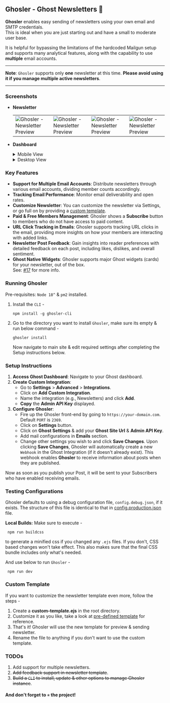## Ghosler - Ghost Newsletters 👻

**Ghosler** enables easy sending of newsletters using your own email and SMTP credentials.\
This is ideal when you are just starting out and have a small to moderate user base.

It is helpful for bypassing the limitations of the hardcoded Mailgun setup and supports many analytical features, along
with the capability to use **multiple** email accounts.

---
**Note**: `Ghosler` supports only **one** newsletter at this time. **Please avoid using it if you manage multiple
active newsletters**.

---

### Screenshots

- **Newsletter**
    <table>
      <tr>
        <td><img style="border-radius: 2px;" src="https://github.com/ItzNotABug/ghosler/assets/20625965/8f909219-7d20-444c-af49-3a4d9b309e5b" alt="Ghosler - Newsletter Preview" /></td>
        <td><img style="border-radius: 2px;" src="https://github.com/ItzNotABug/ghosler/assets/20625965/9264b063-b064-4096-8c52-b10c4b0f4656" alt="Ghosler - Newsletter Preview" /></td>
        <td><img style="border-radius: 2px;" src="https://github.com/ItzNotABug/ghosler/assets/20625965/75798fa3-7246-44f0-867e-0e716a24a1f4" alt="Ghosler - Newsletter Preview" /></td>
        <td><img style="border-radius: 2px;" src="https://github.com/ItzNotABug/ghosler/assets/20625965/e5fdc7c9-f762-46f1-bee2-65a564909919" alt="Ghosler - Newsletter Preview" /></td>
      </tr>
    </table>

- **Dashboard**

    <details>
    <summary>
    Mobile View
    </summary>
    <table>
      <tr>
        <td><img style="border-radius: 2px;" src="https://github.com/ItzNotABug/ghosler/assets/20625965/225d6929-68f1-474d-a694-257197c41424" alt="Ghosler - Login" /></td>
        <td><img style="border-radius: 2px;" src="https://github.com/ItzNotABug/ghosler/assets/20625965/39571ef5-d1f0-4145-b205-37963e28fda7" alt="Ghosler - Home" /></td>
        <td><img style="border-radius: 2px;" src="https://github.com/ItzNotABug/ghosler/assets/20625965/dc72d8c0-7943-44ce-8ffa-56fbac51c703" alt="Ghosler - Analytics" /></td>
      </tr>
      <tr>
        <td><img style="border-radius: 2px;" src="https://github.com/ItzNotABug/ghosler/assets/20625965/e06ac7aa-9e6b-4bd4-8227-d8ea76f58f64" alt="Ghosler - Analytics - Details" /></td>
        <td><img style="border-radius: 2px;" src="https://github.com/ItzNotABug/ghosler/assets/20625965/3c75cb17-dc0a-4662-aef3-b696d70cca65" alt="Ghosler - Settings" /></td>
        <td><img style="border-radius: 2px;" src="https://github.com/ItzNotABug/ghosler/assets/20625965/55e45089-fac1-40ef-b818-a440465d7c9d" alt="Ghosler - Logs" /></td>
      </tr>
    </table>
    </details>

    <details>
    <summary>
    Desktop View
    </summary>
    <table>
      <tr>
        <td><img src="https://github.com/ItzNotABug/ghosler/assets/20625965/39e5a0b1-2053-4a5f-8efa-96c45f3e3369" alt="Ghosler - Login" /></td>
        <td><img src="https://github.com/ItzNotABug/ghosler/assets/20625965/3f18b7a5-8fcd-4bed-821f-963237052d4f" alt="Ghosler - Home" /></td>
        <td><img src="https://github.com/ItzNotABug/ghosler/assets/20625965/60e9c9ad-6ae6-46c3-8708-0b9d91a960d9" alt="Ghosler - Analytics" /></td>
      </tr>
      <tr>
        <td><img src="https://github.com/ItzNotABug/ghosler/assets/20625965/eadacf4f-e9dd-45e3-b8f1-4aa18be4a41c" alt="Ghosler - Analytics - Details" /></td>
        <td><img src="https://github.com/ItzNotABug/ghosler/assets/20625965/0061ac2b-7aa5-48ca-8de4-9383c7a5d81e" alt="Ghosler - Settings" /></td>
        <td><img src="https://github.com/ItzNotABug/ghosler/assets/20625965/a6fa0f5e-8fd4-4fc4-ac01-e27b756ba749" alt="Ghosler - Logs" /></td>
      </tr>
    </table>
    </details>

### Key Features

- **Support for Multiple Email Accounts**: Distribute newsletters through various email accounts, dividing member counts
  accordingly.
- **Tracking Email Performance**: Monitor email deliverability and open rates.
- **Customize Newsletter**: You can customize the newsletter via Settings, or go full on by providing
  a [custom template](#custom-template).
- **Paid & Free Members Management**: Ghosler shows a **Subscribe** button to members who do not have access to paid
  content.
- **URL Click Tracking in Emails**: Ghosler supports tracking URL clicks in the email, providing more insights on how
  your members are interacting with added links.
- **Newsletter Post Feedback**: Gain insights into reader preferences with detailed feedback on each post, including
  likes, dislikes, and overall sentiment.
- **Ghost Native Widgets**: Ghosler supports major Ghost widgets (cards) for your newsletter, out of the box.\
  See: [#17](https://github.com/ItzNotABug/ghosler/pull/17) for more info.

### Running Ghosler

Pre-requisites: `Node 18^` & `pm2` installed.

1. Install the `CLI` -

   ```npm
   npm install -g ghosler-cli
   ```

2. Go to the directory you want to install `Ghosler`, make sure its empty & run below command -

   ```shell
   ghosler install
   ```
   Now navigate to main site & edit required settings after completing the Setup instructions below.

### Setup Instructions

1. **Access Ghost Dashboard**: Navigate to your Ghost dashboard.
2. **Create Custom Integration**:
    - Go to **Settings** > **Advanced** > **Integrations**.
    - Click on **Add Custom Integration**.
    - Name the integration (e.g., Newsletters) and click **Add**.
    - **Copy** the **Admin API Key** displayed.
3. **Configure Ghosler**:
    - Fire up the Ghosler front-end by going to `https://your-domain.com`. Default `PORT` is `2369`.
    - Click on **Settings** button.
    - Click on **Ghost Settings** & add your **Ghost Site Url** & **Admin API Key**.
    - Add mail configurations in **Emails** section.
    - Change other settings you wish to and click **Save Changes**.
      Upon clicking **Save Changes**, Ghosler will automatically create a new `Webhook` in the Ghost Integration (if it
      doesn't already exist).
      This webhook enables **Ghosler** to receive information about posts when they are published.

Now as soon as you publish your Post, it will be sent to your Subscribers who have enabled receiving emails.

### Testing Configurations

Ghosler defaults to using a debug configuration file, `config.debug.json`, if it exists. The structure of this file is
identical to that in [config.production.json](./config.production.json) file.

**Local Builds:**
Make sure to execute -

   ```shell
    npm run buildcss
   ``` 

to generate a minified css if you changed any `.ejs` files.
If you don't, CSS based changes won't take effect. This also makes sure that the final CSS bundle includes only what's
needed.

And use below to run `Ghosler` -

   ```shell
    npm run dev
   ```

### Custom Template

If you want to customize the newsletter template even more, follow the steps -

1. Create a **custom-template.ejs** in the root directory.
2. Customize it as you like, take a look at [pre-defined template](./views/newsletter.ejs) for reference.
3. That's it! Ghosler will use the new template for preview & sending newsletter.
4. Rename the file to anything if you don't want to use the custom template.

### TODOs

1. Add support for multiple newsletters.
2. <s>Add feedback support in newsletter template</s>.
3. <s>Build a `CLI` to install, update & other options to manage Ghosler instance</s>.

#### And don't forget to `⭐` the project!